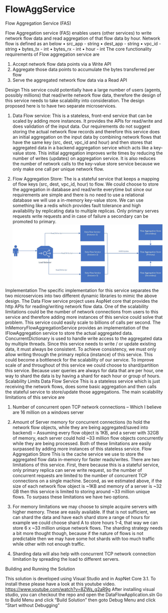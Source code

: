 # FlowAggService

Flow Aggregation Service (FAS)

Flow Aggregation service (FAS) enables users (other services) to write network flow data and read aggregation of that flow data by hour. Network flow is defined as an below
•	src_app - string
•	dest_app - string
•	vpc_id - string
•	bytes_tx - int
•	bytes_rx - int
•	hour - int 
The core functionality requirements of Flow aggregation service are
1. Accept network flow data points via a Write API
2. Aggregate those data points to accumulate the bytes transferred per flow
3. Serve the aggregated network flow data via a Read API

Design
This service could potentially have a large number of users (agents, possibly millions) that read/write network flow data, therefore the design of this service needs to take scalability into consideration. 
The design proposed here is to have two separate microservices.
1.	Data Flow service: This is a stateless, front-end service that can be scaled by adding more instances. It provides the APIs for read/write and does validation of the input data. Our requirements do not suggest storing the actual network flow records and therefore this service does an initial aggregation on the input data by combining network flows that have the same key (src, dest, vpc_id and hour) and then stores that aggregated data in a backend aggregation service which acts like a key-value store.  This initial aggregation improves write times by reducing the number of writes (updates) on aggregation service. It is also reduces the number of network calls to the key-value store service because we only make one call per unique network flow.

2.	Flow Aggregation Store: The is a stateful service that keeps a mapping of flow keys (src, dest, vpc_id, hour) to flow. We could choose to store the aggregation in database and read/write everytime but since our requirements are simple and there is no need to use a relational database we will use a in-memory key-value store. We can use something like a redis which provides fault tolerance and high availability by replicating data to multiple replicas. Only primary serves requests write requests and in case of failure a secondary can be promoted to primary.  
![Design.jpg](https://github.com/abdulwaheed05/FlowAggService/blob/b0a3fb724387d3c640ee57eaebe2e9716a30a75f/Design.jpg)
 
Implementation
The specific implementation for this service separates the two microservices into two different dynamic libraries to mimic the above design. 
The Data Flow service project uses AspNet core that provides the http APIs for reading/writing network flow data. One of the scalability limitations could be the number of network connections from users to this service and therefore adding more instances of this service could solve that problem. This service could easily scale to billions of calls per second.
The InMemoryFlowAggregationService provides an implementation of the IFlowAggregation service to store the actual aggregated data. ConcurrentDictionary is used to handle write access to the aggregated data by multiple threads. Since this service needs to write / or update existing data, it must always be consistent. To achieve consistency, we must only allow writing through the primary replica (instance) of this service. This could become a bottleneck for the scalability of our service. To improve scale of and throughout of this service we could choose to shard/partition this service. Because user queries are always for data that are per hour, one way to shard the data is by having a shard for each hour or group of hours.
Scalability Limits
Data Flow Service
This is a stateless service which is just receiving the network flows, does some basic aggregation and then calls the stateful service to store/update those aggregations. The main scalability limitations of this service are
1.	Number of concurrent open TCP network connections – Which I believe are 16 million on a windows server
2.	Amount of Server memory for concurrent connections (to hold the network flow objects, while they are being aggregated/saved into backend) – Assuming every flow object is 1KB, and a server with 32GB of memory, each server could hold ~33 million flow objects concurrently while they are being processed.
Both of these limitations are easily surpassed by adding more instances of this stateless service.
Flow Aggregation Store
This is the cache service we use to store the aggregated flow data in-memory for faster reads/writes. There are two limitations of this service. First, there because this is a stateful service, only primary replica can serve write request, so the number of concurrent requests are limited to the number of concurrent TCP connections on a single machine. Second, as we estimated above, if the size of each network flow object is ~1KB and memory of a server is ~32 GB then this service is limited to storing around ~33 million unique flows.
To surpass these limitations we have two options.
1.	For memory limitations we may choose to simple acquire servers with higher memory. These are easily available. If that is not sufficient, we can shard the data and have each shard store a range of hours for example we could choose shard A to store hours 1-4, that way we can store 6 x ~33 million unique network flows. The sharding strategy needs a bit more thought though, because if the nature of flows is not predictable then we may have some hot shards with too much traffic while other with not enough traffic.

2.	Sharding data will also help with concurrent TCP network connection limitation by spreading the load to different servers. 

Building and Running the Solution

This solution is developed using Visual Studio and in AspNet Core 3.1. To install these please have a look at this youtube video. https://www.youtube.com/watch?v=8ZWs_g2aR9g 
After installing visual studio, you can checkout the repo and open the DataFlowApplication.sln
Go to Build Menu and click “Build Solution” then goto Debug Menu and click “Start without Debugging”


